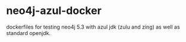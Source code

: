 # neo4j-azul-docker
dockerfiles for testing neo4j 5.3 with azul jdk (zulu and zing) as well as standard openjdk.
